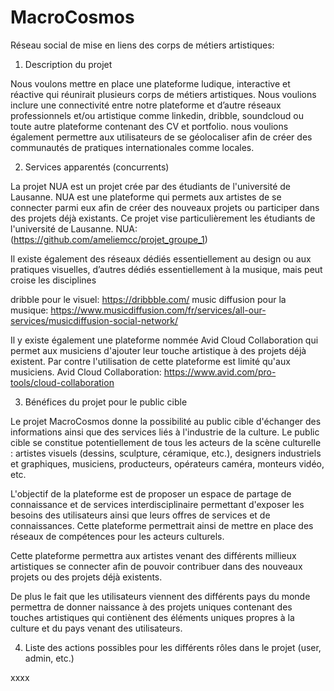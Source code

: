 # MacroCosmos
Réseau social de mise en liens des corps de métiers artistiques:

1. Description du projet

Nous voulons mettre en place une plateforme ludique, interactive et réactive qui réunirait plusieurs corps de métiers artistiques. Nous voulions inclure une connectivité entre notre plateforme et d’autre réseaux professionnels et/ou artistique comme linkedin, dribble, soundcloud ou toute autre plateforme contenant des CV et portfolio. nous voulions également permettre aux utilisateurs de se géolocaliser afin de créer des communautés de pratiques internationales comme locales. 

2. Services apparentés (concurrents)

La projet NUA est un projet crée par des étudiants de l'université de Lausanne. NUA est une plateforme qui permets aux artistes de se connecter parmi eux afin de créer des nouveaux projets ou participer dans des projets déjà existants. Ce projet vise particulièrement les étudiants de l'université de Lausanne. NUA: (https://github.com/ameliemcc/projet_groupe_1) 

Il existe également des réseaux dédiés essentiellement au design ou aux pratiques visuelles, d’autres dédiés essentiellement à la musique, mais peut croise les disciplines

dribble pour le visuel: https://dribbble.com/
music diffusion pour la musique: https://www.musicdiffusion.com/fr/services/all-our-services/musicdiffusion-social-network/

Il y existe également une plateforme nommée Avid Cloud Collaboration qui permet aux musiciens d'ajouter leur touche artistique à des projets déjà existent. Par contre l'utilisation de cette plateforme est limité qu'aux musiciens. Avid Cloud Collaboration: https://www.avid.com/pro-tools/cloud-collaboration

3. Bénéfices du projet pour le public cible

Le projet MacroCosmos donne la possibilité au public cible d'échanger des informations ainsi que des services liés à l'industrie de la culture.
Le public cible se constitue potentiellement de tous les acteurs de la scène culturelle : artistes visuels (dessins, sculpture, céramique, etc.), designers industriels et graphiques, musiciens, producteurs, opérateurs caméra, monteurs vidéo, etc.

L'objectif de la plateforme est de proposer un espace de partage de connaissance et de services interdisciplinaire permettant d'exposer les besoins des utilisateurs ainsi que leurs offres de services et de connaissances. Cette plateforme permettrait ainsi de mettre en place des réseaux de compétences pour les acteurs culturels. 

Cette plateforme permettra aux artistes venant des différents millieux artistiques se connecter afin de pouvoir contribuer dans des nouveaux projets ou des projets déjà existents.

De plus le fait que les utilisateurs viennent des différents pays du monde permettra de donner naissance à des projets uniques contenant des touches artistiques qui contiènent des éléments uniques propres à la culture et du pays venant des utilisateurs.

4. Liste des actions possibles pour les différents rôles dans le projet (user, admin, etc.)

xxxx


